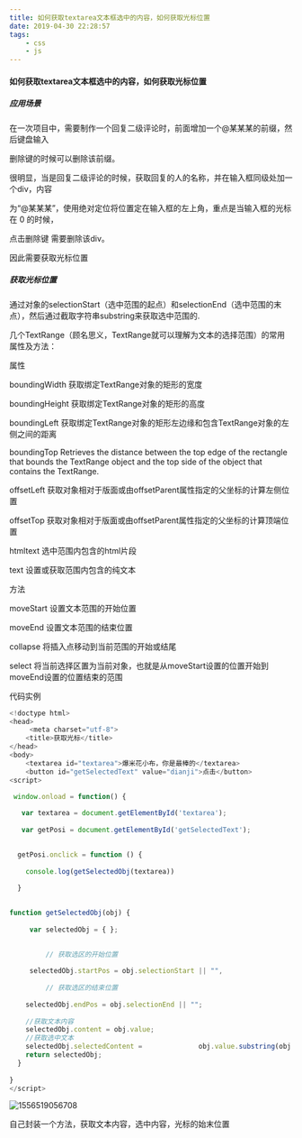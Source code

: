 ```yaml
---
title: 如何获取textarea文本框选中的内容，如何获取光标位置
date: 2019-04-30 22:28:57
tags:
	- css
	- js
---
```


#### 如何获取textarea文本框选中的内容，如何获取光标位置

##### 应用场景

在一次项目中，需要制作一个回复二级评论时，前面增加一个@某某某的前缀，然后键盘输入

删除键的时候可以删除该前缀。

很明显，当是回复二级评论的时候，获取回复的人的名称，并在输入框同级处加一个div，内容

为“@某某某”，使用绝对定位将位置定在输入框的左上角，重点是当输入框的光标在 0 的时候，

点击删除键 需要删除该div。

因此需要获取光标位置

##### 获取光标位置

通过对象的selectionStart（选中范围的起点）和selectionEnd（选中范围的末点），然后通过截取字符串substring来获取选中范围的.

几个TextRange（顾名思义，TextRange就可以理解为文本的选择范围）的常用属性及方法：

属性

boundingWidth 获取绑定TextRange对象的矩形的宽度

boundingHeight 获取绑定TextRange对象的矩形的高度

boundingLeft 获取绑定TextRange对象的矩形左边缘和包含TextRange对象的左侧之间的距离

boundingTop Retrieves the distance between the top edge of the rectangle that bounds the TextRange object and the top side of the object that contains the TextRange.

offsetLeft 获取对象相对于版面或由offsetParent属性指定的父坐标的计算左侧位置

offsetTop 获取对象相对于版面或由offsetParent属性指定的父坐标的计算顶端位置

htmltext 选中范围内包含的html片段

text 设置或获取范围内包含的纯文本

方法

moveStart 设置文本范围的开始位置

moveEnd 设置文本范围的结束位置

collapse 将插入点移动到当前范围的开始或结尾

select 将当前选择区置为当前对象，也就是从moveStart设置的位置开始到moveEnd设置的位置结束的范围

代码实例

```js
<!doctype html>
<head>
	 <meta charset="utf-8">
	<title>获取光标</title>
</head>
<body>
	<textarea id="textarea">爆米花小布，你是最棒的</textarea>
	<button id="getSelectedText" value="dianji">点击</button>
<script>
   
 window.onload = function() {

   var textarea = document.getElementById('textarea');
   
   var getPosi = document.getElementById('getSelectedText');

    
  getPosi.onclick = function () {
      
  	console.log(getSelectedObj(textarea))
    
  }

      
function getSelectedObj(obj) {
     
  	 var selectedObj = { };

   
       	 // 获取选区的开始位置
         
	 selectedObj.startPos = obj.selectionStart || "",
            
       	 // 获取选区的结束位置
            
  	selectedObj.endPos = obj.selectionEnd || "";
         
	//获取文本内容
	selectedObj.content = obj.value;
	//获取选中文本
	selectedObj.selectedContent = 	           obj.value.substring(obj.selectionStart,obj.selectionEnd) || "";
 	return selectedObj;
  }
  
}
</script>
```



![1556519056708](1.jpg)

自己封装一个方法，获取文本内容，选中内容，光标的始末位置